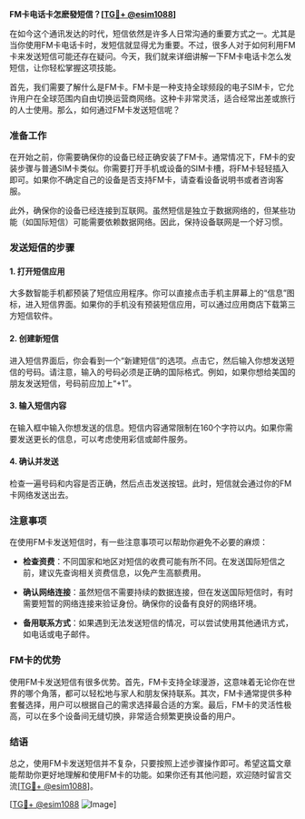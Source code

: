 **FM卡电话卡怎麽發短信？[[TG💪+ @esim1088](https://t.me/s/esim1088)]**

在如今这个通讯发达的时代，短信依然是许多人日常沟通的重要方式之一。尤其是当你使用FM卡电话卡时，发短信就显得尤为重要。不过，很多人对于如何利用FM卡来发送短信可能还存在疑问。今天，我们就来详细讲解一下FM卡电话卡怎么发短信，让你轻松掌握这项技能。

首先，我们需要了解什么是FM卡。FM卡是一种支持全球频段的电子SIM卡，它允许用户在全球范围内自由切换运营商网络。这种卡非常灵活，适合经常出差或旅行的人士使用。那么，如何通过FM卡发送短信呢？

### 准备工作

在开始之前，你需要确保你的设备已经正确安装了FM卡。通常情况下，FM卡的安装步骤与普通SIM卡类似。你需要打开手机或设备的SIM卡槽，将FM卡轻轻插入即可。如果你不确定自己的设备是否支持FM卡，请查看设备说明书或者咨询客服。

此外，确保你的设备已经连接到互联网。虽然短信是独立于数据网络的，但某些功能（如国际短信）可能需要依赖数据网络。因此，保持设备联网是一个好习惯。

### 发送短信的步骤

#### 1. 打开短信应用

大多数智能手机都预装了短信应用程序。你可以直接点击手机主屏幕上的“信息”图标，进入短信界面。如果你的手机没有预装短信应用，可以通过应用商店下载第三方短信软件。

#### 2. 创建新短信

进入短信界面后，你会看到一个“新建短信”的选项。点击它，然后输入你想发送短信的号码。请注意，输入的号码必须是正确的国际格式。例如，如果你想给美国的朋友发送短信，号码前应加上“+1”。

#### 3. 输入短信内容

在输入框中输入你想发送的信息。短信内容通常限制在160个字符以内。如果你需要发送更长的信息，可以考虑使用彩信或邮件服务。

#### 4. 确认并发送

检查一遍号码和内容是否正确，然后点击发送按钮。此时，短信就会通过你的FM卡网络发送出去。

### 注意事项

在使用FM卡发送短信时，有一些注意事项可以帮助你避免不必要的麻烦：

- **检查资费**：不同国家和地区对短信的收费可能有所不同。在发送国际短信之前，建议先查询相关资费信息，以免产生高额费用。
  
- **确认网络连接**：虽然短信不需要持续的数据连接，但在发送国际短信时，有时需要短暂的网络连接来验证身份。确保你的设备有良好的网络环境。

- **备用联系方式**：如果遇到无法发送短信的情况，可以尝试使用其他通讯方式，如电话或电子邮件。

### FM卡的优势

使用FM卡发送短信有很多优势。首先，FM卡支持全球漫游，这意味着无论你在世界的哪个角落，都可以轻松地与家人和朋友保持联系。其次，FM卡通常提供多种套餐选择，用户可以根据自己的需求选择最合适的方案。最后，FM卡的灵活性极高，可以在多个设备间无缝切换，非常适合频繁更换设备的用户。

### 结语

总之，使用FM卡发送短信并不复杂，只要按照上述步骤操作即可。希望这篇文章能帮助你更好地理解和使用FM卡的功能。如果你还有其他问题，欢迎随时留言交流[[TG💪+ @esim1088](https://t.me/s/esim1088)]。

[[TG💪+ @esim1088](https://t.me/s/esim1088) ![Image](https://i.postimg.cc/4NQfJmqS/Snipaste-2025-05-13-00-14-12.png)]